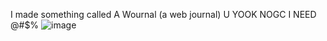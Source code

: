 I made something called A Wournal (a web journal)
U YOOK NOGC
I NEED @#$%
![image](https://github.com/user-attachments/assets/3e044fd4-0366-49e0-a6f2-a1ca619a0750)
